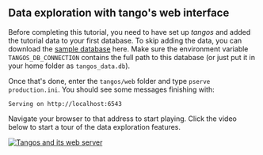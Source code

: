 Data exploration with tango's web interface
-------------------------------------------


Before completing this tutorial, you need to have set up _tangos_ and added the 
tutorial data to your first database. To skip adding the data, you can download the
[sample database](http://www.star.ucl.ac.uk/~app/tangos/tangos_data.db) here. Make sure the environment variable `TANGOS_DB_CONNECTION` 
contains the full path to this database (or just put it in your home folder as
`tangos_data.db`). 

Once that's done, enter the `tangos/web` folder and type `pserve production.ini`. You should
see some messages finishing with:
 
```
Serving on http://localhost:6543
```

Navigate your browser to that address to start playing. Click the video below to start a
tour of the data exploration features.

[![Tangos and its web server](https://img.youtube.com/vi/SdFGTLM-q5U/maxresdefault.jpg)](https://www.youtube.com/watch?v=SdFGTLM-q5U)